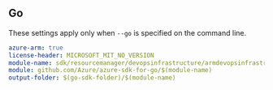 ## Go

These settings apply only when `--go` is specified on the command line.

```yaml $(go) && $(track2)
azure-arm: true
license-header: MICROSOFT_MIT_NO_VERSION
module-name: sdk/resourcemanager/devopsinfrastructure/armdevopsinfrastructure
module: github.com/Azure/azure-sdk-for-go/$(module-name)
output-folder: $(go-sdk-folder)/$(module-name)
```

